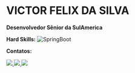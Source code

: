 # VICTOR FELIX DA SILVA

**Desenvolvedor Sênior da SulAmerica**

**Hard Skills:**
![SpringBoot](https://img.shields.io/static/v1?label=<SpringBoot>&message=<2.6.2>&color=008000&style=plastic&logo=SpringBoot)

**Contatos:**
<a href="https://www.linkedin.com/in/victor-felix-513462110/" alt="linkedin" target="_blank">

<img src="https://img.shields.io/badge/LinkedIn-%230077B5.svg?&style=flat-square&logo=linkedin&logoColor=white">

</a>
<a href="https://wa.me/+5543988123949" alt="WhatsApp" target="_blank">

<img src="https://img.shields.io/badge/-WhatsApp-25d366?style=flat-square&labelColor=25d366&logo=whatsapp&logoColor=white&link=https://wa.me/+5543988123949"/>

</a>
<a href="mailto:vfsilva099@gmail.com" alt="gmail" target="_blank">

<img src="https://img.shields.io/badge/-Gmail-FF0000?style=flat-square&labelColor=FF0000&logo=gmail&logoColor=white&link=mailto:vfsilva099@gmail.com" />

</a>
